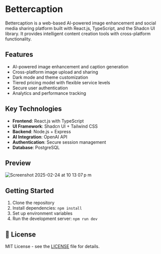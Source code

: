 # Bettercaption

Bettercaption is a web-based AI-powered image enhancement and social media sharing platform built with React.js, TypeScript, and the Shadcn UI library. It provides intelligent content creation tools with cross-platform functionality.

## Features

- AI-powered image enhancement and caption generation
- Cross-platform image upload and sharing
- Dark mode and theme customization
- Tiered pricing model with flexible service levels
- Secure user authentication
- Analytics and performance tracking

## Key Technologies

- **Frontend**: React.js with TypeScript
- **UI Framework**: Shadcn UI + Tailwind CSS
- **Backend**: Node.js + Express
- **AI Integration**: OpenAI API
- **Authentication**: Secure session management
- **Database**: PostgreSQL

## Preview

![Screenshot 2025-02-24 at 10 13 07 p m](https://github.com/user-attachments/assets/b88c2b78-0236-4eca-a981-fc0ad7cf93c7)

## Getting Started

1. Clone the repository
2. Install dependencies: `npm install`
3. Set up environment variables
4. Run the development server: `npm run dev`

## 📄 License

MIT License - see the [LICENSE](LICENSE) file for details.

